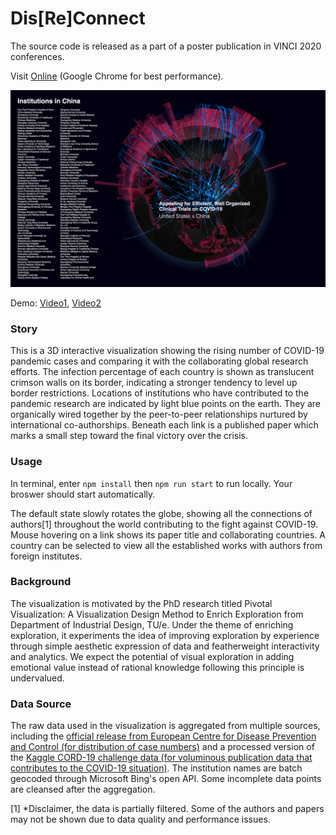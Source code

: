 # Dis\[Re\]Connect

The source code is released as a part of a poster publication in VINCI 2020 conferences. 

Visit [Online](http://exhibition.wei.ski/dis-re-connect) (Google Chrome for best performance).

![Preview](public/assets/China_US_paper.png)

Demo: [Video1](https://www.youtube.com/watch?v=Glei5vPQOwA),
[Video2](https://www.youtube.com/watch?v=gfUw4OkkDTE)

### Story 
This is a 3D interactive visualization showing the rising number of COVID-19 pandemic cases and comparing it with the collaborating global research efforts. The infection percentage of each country is shown as translucent crimson walls on its border, indicating a stronger tendency to level up border restrictions. Locations of institutions who have contributed to the pandemic research are indicated by light blue points on the earth. They are organically wired together by the peer-to-peer relationships nurtured by international co-authorships. Beneath each link is a published paper which marks a small step toward the final victory over the crisis. 

### Usage

In terminal, enter `npm install` then `npm run start` to run locally. Your broswer should start automatically. 

The default state slowly rotates the globe, showing all the connections of authors[1] throughout the world contributing to the fight against COVID-19. Mouse hovering on a link shows its paper title and collaborating countries. A country can be selected to view all the established works with authors from foreign institutes.

### Background
The visualization is motivated by the PhD research titled Pivotal Visualization: A Visualization Design Method to Enrich Exploration from Department of Industrial Design, TU/e. Under the theme of enriching exploration, it experiments the idea of improving exploration by experience through simple aesthetic expression of data and featherweight interactivity and analytics. We expect the potential of visual exploration in adding emotional value instead of rational knowledge following this principle is undervalued.

### Data Source
The raw data used in the visualization is aggregated from multiple sources, including the [official release from European Centre for Disease Prevention and Control (for distribution of case numbers)](https://www.ecdc.europa.eu/en/publications-data/download-todays-data-geographic-distribution-covid-19-cases-worldwide) and a processed version of the [Kaggle CORD-19 challenge data (for voluminous publication data that contributes to the COVID-19 situation)](https://www.kaggle.com/pgromano/cord19-paper-and-author-extract/metadata). The institution names are batch geocoded through Microsoft Bing's open API. Some incomplete data points are cleansed after the aggregation.

[1] *Disclaimer, the data is partially filtered. Some of the authors and papers may not be shown due to data quality and performance issues.
